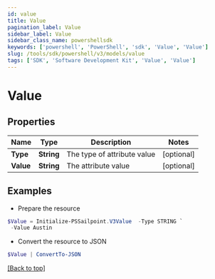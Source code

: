```yaml
---
id: value
title: Value
pagination_label: Value
sidebar_label: Value
sidebar_class_name: powershellsdk
keywords: ['powershell', 'PowerShell', 'sdk', 'Value', 'Value'] 
slug: /tools/sdk/powershell/v3/models/value
tags: ['SDK', 'Software Development Kit', 'Value', 'Value']
---
```



# Value

## Properties

Name | Type | Description | Notes
------------ | ------------- | ------------- | -------------
**Type** | **String** | The type of attribute value | [optional] 
**Value** | **String** | The attribute value | [optional] 

## Examples

- Prepare the resource
```powershell
$Value = Initialize-PSSailpoint.V3Value  -Type STRING `
 -Value Austin
```

- Convert the resource to JSON
```powershell
$Value | ConvertTo-JSON
```


[[Back to top]](#) 

